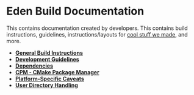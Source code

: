# Eden Build Documentation

This contains documentation created by developers. This contains build instructions, guidelines, instructions/layouts for [cool stuff we made](CPM.md), and more.

- **[General Build Instructions](Build.md)**
- **[Development Guidelines](Development.md)**
- **[Dependencies](Deps.md)**
- **[CPM - CMake Package Manager](CPMUtil.md)**
- **[Platform-Specific Caveats](Caveats.md)**
- **[User Directory Handling](User.md)**